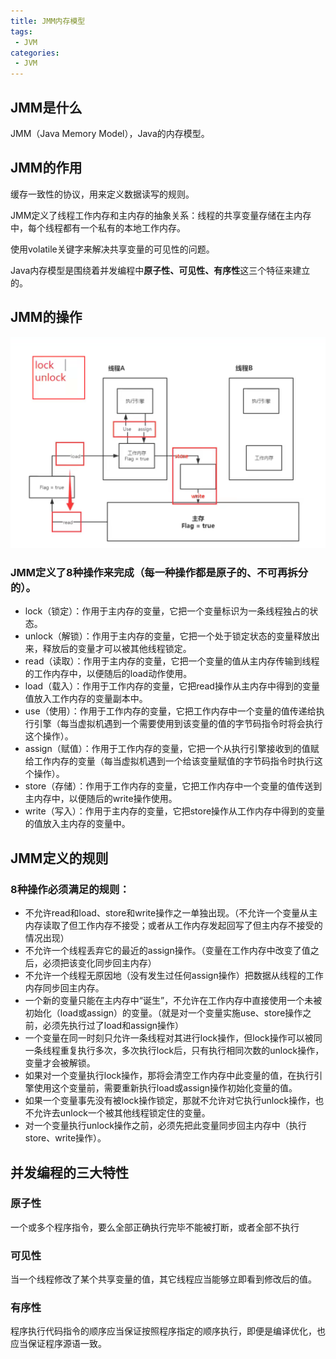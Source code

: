 ```yaml
---
title: JMM内存模型
tags:
 - JVM
categories: 
 - JVM
---
```




## JMM是什么

JMM（Java Memory Model），Java的内存模型。

## JMM的作用

缓存一致性的协议，用来定义数据读写的规则。

JMM定义了线程工作内存和主内存的抽象关系：线程的共享变量存储在主内存中，每个线程都有一个私有的本地工作内存。

使用volatile关键字来解决共享变量的可见性的问题。

Java内存模型是围绕着并发编程中**原子性、可见性、有序性**这三个特征来建立的。

## JMM的操作

![img](6_JMM内存模型.assets/kuangstudy14fa390b-435b-4b9f-8dc6-29e685e26172.jpg)

### JMM定义了8种操作来完成（每一种操作都是原子的、不可再拆分的）。

- lock（锁定）：作用于主内存的变量，它把一个变量标识为一条线程独占的状态。
- unlock（解锁）：作用于主内存的变量，它把一个处于锁定状态的变量释放出来，释放后的变量才可以被其他线程锁定。
- read（读取）：作用于主内存的变量，它把一个变量的值从主内存传输到线程的工作内存中，以便随后的load动作使用。
- load（载入）：作用于工作内存的变量，它把read操作从主内存中得到的变量值放入工作内存的变量副本中。
- use（使用）：作用于工作内存的变量，它把工作内存中一个变量的值传递给执行引擎（每当虚拟机遇到一个需要使用到该变量的值的字节码指令时将会执行这个操作）。
- assign（赋值）：作用于工作内存的变量，它把一个从执行引擎接收到的值赋给工作内存的变量（每当虚拟机遇到一个给该变量赋值的字节码指令时执行这个操作）。
- store（存储）：作用于工作内存的变量，它把工作内存中一个变量的值传送到主内存中，以便随后的write操作使用。
- write（写入）：作用于主内存的变量，它把store操作从工作内存中得到的变量的值放入主内存的变量中。

## JMM定义的规则

### 8种操作必须满足的规则：

- 不允许read和load、store和write操作之一单独出现。（不允许一个变量从主内存读取了但工作内存不接受；或者从工作内存发起回写了但主内存不接受的情况出现）
- 不允许一个线程丢弃它的最近的assign操作。（变量在工作内存中改变了值之后，必须把该变化同步回主内存）
- 不允许一个线程无原因地（没有发生过任何assign操作）把数据从线程的工作内存同步回主内存。
- 一个新的变量只能在主内存中“诞生”，不允许在工作内存中直接使用一个未被初始化（load或assign）的变量。（就是对一个变量实施use、store操作之前，必须先执行过了load和assign操作）
- 一个变量在同一时刻只允许一条线程对其进行lock操作，但lock操作可以被同一条线程重复执行多次，多次执行lock后，只有执行相同次数的unlock操作，变量才会被解锁。
- 如果对一个变量执行lock操作，那将会清空工作内存中此变量的值，在执行引擎使用这个变量前，需要重新执行load或assign操作初始化变量的值。
- 如果一个变量事先没有被lock操作锁定，那就不允许对它执行unlock操作，也不允许去unlock一个被其他线程锁定住的变量。
- 对一个变量执行unlock操作之前，必须先把此变量同步回主内存中（执行store、write操作）。

## 并发编程的三大特性

### 原子性

一个或多个程序指令，要么全部正确执行完毕不能被打断，或者全部不执行

### 可见性

当一个线程修改了某个共享变量的值，其它线程应当能够立即看到修改后的值。

### 有序性

程序执行代码指令的顺序应当保证按照程序指定的顺序执行，即便是编译优化，也应当保证程序源语一致。